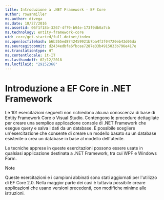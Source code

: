 ```yaml
---
title: Introduzione a .NET Framework - EF Core
author: rowanmiller
ms.author: divega
ms.date: 10/27/2016
ms.assetid: 06f1f18b-3267-4f79-b94e-173f9db0a7cb
ms.technology: entity-framework-core
uid: core/get-started/full-dotnet/index
ms.openlocfilehash: b6b265ed8742459921b7ba4f3f04720eb43d06da
ms.sourcegitcommit: d2434edbfa6fbcee7287e33b4915033b796e417e
ms.translationtype: HT
ms.contentlocale: it-IT
ms.lasthandoff: 02/12/2018
ms.locfileid: "29152368"
---
```

# <a name="getting-started-with-ef-core-on-net-framework"></a>Introduzione a EF Core in .NET Framework

Le 101 esercitazioni seguenti non richiedono alcuna conoscenza di base di Entity Framework Core o Visual Studio. Contengono le procedure dettagliate per creare una semplice applicazione console di .NET Framework che esegue query e salva i dati da un database. È possibile scegliere un'esercitazione che consente di creare un modello basato su un database esistente o crea un database in base al modello dell'utente.

Le tecniche apprese in queste esercitazioni possono essere usate in qualsiasi applicazione destinata a .NET Framework, tra cui WPF e Windows Form.

> [!NOTE]  
> Queste esercitazioni e i campioni abbinati sono stati aggiornati per l'utilizzo di EF Core 2.0. Nella maggior parte dei casi è tuttavia possibile creare applicazioni che usano versioni precedenti, con modifiche minime alle istruzioni.
